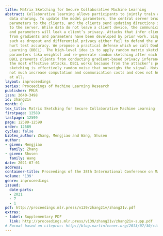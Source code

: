 ```yaml
---
title: Matrix Sketching for Secure Collaborative Machine Learning
abstract: Collaborative learning allows participants to jointly train a model without
  data sharing. To update the model parameters, the central server broadcasts model
  parameters to the clients, and the clients send updating directions such as gradients
  to the server. While data do not leave a client device, the communicated gradients
  and parameters will leak a client’s privacy. Attacks that infer clients’ privacy
  from gradients and parameters have been developed by prior work. Simple defenses
  such as dropout and differential privacy either fail to defend the attacks or seriously
  hurt test accuracy. We propose a practical defense which we call Double-Blind Collaborative
  Learning (DBCL). The high-level idea is to apply random matrix sketching to the
  parameters (aka weights) and re-generate random sketching after each iteration.
  DBCL prevents clients from conducting gradient-based privacy inferences which are
  the most effective attacks. DBCL works because from the attacker’s perspective,
  sketching is effectively random noise that outweighs the signal. Notably, DBCL does
  not much increase computation and communication costs and does not hurt test accuracy
  at all.
layout: inproceedings
series: Proceedings of Machine Learning Research
publisher: PMLR
issn: 2640-3498
id: zhang21v
month: 0
tex_title: Matrix Sketching for Secure Collaborative Machine Learning
firstpage: 12589
lastpage: 12599
page: 12589-12599
order: 12589
cycles: false
bibtex_author: Zhang, Mengjiao and Wang, Shusen
author:
- given: Mengjiao
  family: Zhang
- given: Shusen
  family: Wang
date: 2021-07-01
address:
container-title: Proceedings of the 38th International Conference on Machine Learning
volume: '139'
genre: inproceedings
issued:
  date-parts:
  - 2021
  - 7
  - 1
pdf: http://proceedings.mlr.press/v139/zhang21v/zhang21v.pdf
extras:
- label: Supplementary PDF
  link: http://proceedings.mlr.press/v139/zhang21v/zhang21v-supp.pdf
# Format based on citeproc: http://blog.martinfenner.org/2013/07/30/citeproc-yaml-for-bibliographies/
---
```

